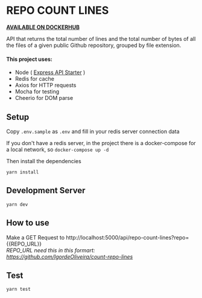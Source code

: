 # REPO COUNT LINES 
[__AVAILABLE ON DOCKERHUB__](https://hub.docker.com/r/igordeeoliveiradev/count-repo-lines)

API that returns the total number of lines and the total number of bytes of all the files of a given public Github repository, grouped by file extension.

#### This project uses:
- Node ( [Express API Starter](https://github.com/w3cj/express-api-starter) )
- Redis for cache
- Axios for HTTP requests
- Mocha for testing
- Cheerio for DOM parse


## Setup

Copy ``.env.sample`` as ``.env`` and fill in your redis server connection data  

If you don't have a redis server, in the project there is a docker-compose for a local network, so `docker-compose up -d`  

Then install the dependencies

```
yarn install
```

## Development Server

```
yarn dev
```

## How to use

Make a GET Request to http://localhost:5000/api/repo-count-lines?repo={{REPO_URL}}  
_REPO_URL need this in this formart: https://github.com/IgordeOliveira/count-repo-lines_

## Test

```
yarn test
```

